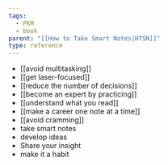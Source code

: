 ```yaml
---
tags:
  - PKM
  - book
parent: "[[How to Take Smart Notes|HTSN]]"
type: reference
---
```


- [[avoid multitasking]]
- [[get laser-focused]]
- [[reduce the number of decisions]]
- [[become an expert by practicing]]
- [[understand what you read]]
- [[make a career one note at a time]]
- [[avoid cramming]]
- take smart notes
- develop ideas
- Share your insight 
- make it a habit
